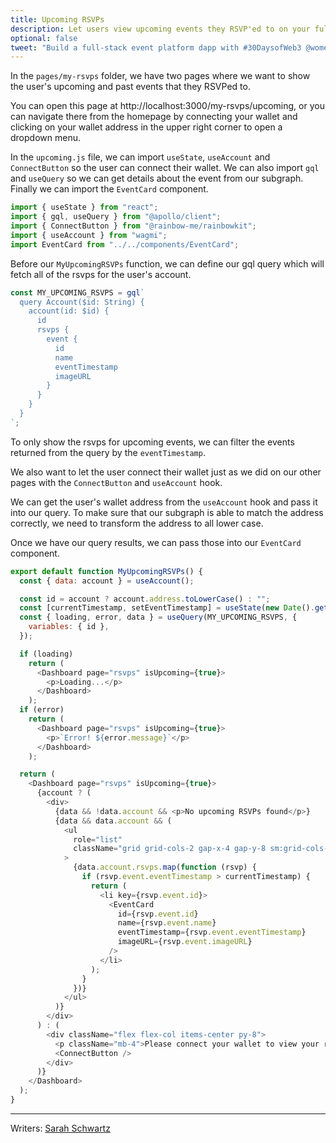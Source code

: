 ```yaml
---
title: Upcoming RSVPs
description: Let users view upcoming events they RSVP'ed to on your full-stack decentralized event platform.
optional: false
tweet: "Build a full-stack event platform dapp with #30DaysofWeb3 @womenbuildweb3 🎫"
---
```


In the `pages/my-rsvps` folder, we have two pages where we want to show the user's upcoming and past events that they RSVPed to.

You can open this page at http://localhost:3000/my-rsvps/upcoming, or you can navigate there from the homepage by connecting your wallet and clicking on your wallet address in the upper right corner to open a dropdown menu.

In the `upcoming.js` file, we can import `useState`, `useAccount` and `ConnectButton` so the user can connect their wallet. We can also import `gql` and `useQuery` so we can get details about the event from our subgraph. Finally we can import the `EventCard` component.

```javascript
import { useState } from "react";
import { gql, useQuery } from "@apollo/client";
import { ConnectButton } from "@rainbow-me/rainbowkit";
import { useAccount } from "wagmi";
import EventCard from "../../components/EventCard";
```

Before our `MyUpcomingRSVPs` function, we can define our gql query which will fetch all of the rsvps for the user's account.

```javascript
const MY_UPCOMING_RSVPS = gql`
  query Account($id: String) {
    account(id: $id) {
      id
      rsvps {
        event {
          id
          name
          eventTimestamp
          imageURL
        }
      }
    }
  }
`;
```

To only show the rsvps for upcoming events, we can filter the events returned from the query by the `eventTimestamp`.

We also want to let the user connect their wallet just as we did on our other pages with the `ConnectButton` and `useAccount` hook.

We can get the user's wallet address from the `useAccount` hook and pass it into our query. To make sure that our subgraph is able to match the address correctly, we need to transform the address to all lower case.

Once we have our query results, we can pass those into our `EventCard` component.

```javascript
export default function MyUpcomingRSVPs() {
  const { data: account } = useAccount();

  const id = account ? account.address.toLowerCase() : "";
  const [currentTimestamp, setEventTimestamp] = useState(new Date().getTime());
  const { loading, error, data } = useQuery(MY_UPCOMING_RSVPS, {
    variables: { id },
  });

  if (loading)
    return (
      <Dashboard page="rsvps" isUpcoming={true}>
        <p>Loading...</p>
      </Dashboard>
    );
  if (error)
    return (
      <Dashboard page="rsvps" isUpcoming={true}>
        <p>`Error! ${error.message}`</p>
      </Dashboard>
    );

  return (
    <Dashboard page="rsvps" isUpcoming={true}>
      {account ? (
        <div>
          {data && !data.account && <p>No upcoming RSVPs found</p>}
          {data && data.account && (
            <ul
              role="list"
              className="grid grid-cols-2 gap-x-4 gap-y-8 sm:grid-cols-3 sm:gap-x-6 lg:grid-cols-4 xl:gap-x-8"
            >
              {data.account.rsvps.map(function (rsvp) {
                if (rsvp.event.eventTimestamp > currentTimestamp) {
                  return (
                    <li key={rsvp.event.id}>
                      <EventCard
                        id={rsvp.event.id}
                        name={rsvp.event.name}
                        eventTimestamp={rsvp.event.eventTimestamp}
                        imageURL={rsvp.event.imageURL}
                      />
                    </li>
                  );
                }
              })}
            </ul>
          )}
        </div>
      ) : (
        <div className="flex flex-col items-center py-8">
          <p className="mb-4">Please connect your wallet to view your rsvps</p>
          <ConnectButton />
        </div>
      )}
    </Dashboard>
  );
}
```

---

Writers: [Sarah Schwartz](https://twitter.com/schwartzswartz)
